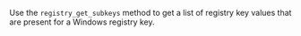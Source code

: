 Use the `registry_get_subkeys` method to get a list of registry key
values that are present for a Windows registry key.

